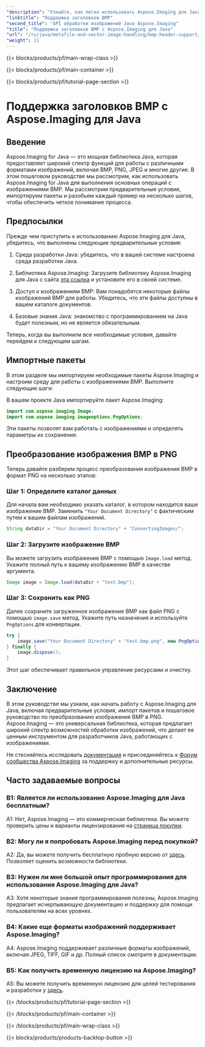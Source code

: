 ```yaml
---
"description": "Узнайте, как легко использовать Aspose.Imaging для Java в заголовке BMP. Импортируйте пакеты, загружайте изображения и сохраняйте в разных форматах шаг за шагом."
"linktitle": "Поддержка заголовков BMP"
"second_title": "API обработки изображений Java Aspose.Imaging"
"title": "Поддержка заголовков BMP с Aspose.Imaging для Java"
"url": "/ru/java/metafile-and-vector-image-handling/bmp-header-support/"
"weight": 11
---
```


{{< blocks/products/pf/main-wrap-class >}}

{{< blocks/products/pf/main-container >}}

{{< blocks/products/pf/tutorial-page-section >}}

# Поддержка заголовков BMP с Aspose.Imaging для Java

## Введение

Aspose.Imaging for Java — это мощная библиотека Java, которая предоставляет широкий спектр функций для работы с различными форматами изображений, включая BMP, PNG, JPEG и многие другие. В этом пошаговом руководстве мы рассмотрим, как использовать Aspose.Imaging for Java для выполнения основных операций с изображениями BMP. Мы рассмотрим предварительные условия, импортируем пакеты и разобьем каждый пример на несколько шагов, чтобы обеспечить четкое понимание процесса.

## Предпосылки

Прежде чем приступить к использованию Aspose.Imaging для Java, убедитесь, что выполнены следующие предварительные условия:

1. Среда разработки Java: убедитесь, что в вашей системе настроена среда разработки Java.

2. Библиотека Aspose.Imaging: Загрузите библиотеку Aspose.Imaging для Java с сайта [эта ссылка](https://releases.aspose.com/imaging/java/) и установите его в своей системе.

3. Доступ к изображениям BMP: Вам понадобятся некоторые файлы изображений BMP для работы. Убедитесь, что эти файлы доступны в вашем каталоге документов.

4. Базовые знания Java: знакомство с программированием на Java будет полезным, но не является обязательным.

Теперь, когда вы выполнили все необходимые условия, давайте перейдем к следующим шагам.

## Импортные пакеты

В этом разделе мы импортируем необходимые пакеты Aspose.Imaging и настроим среду для работы с изображениями BMP. Выполните следующие шаги:

В вашем проекте Java импортируйте пакет Aspose.Imaging:

```java
import com.aspose.imaging.Image;
import com.aspose.imaging.imageoptions.PngOptions;
```

Эти пакеты позволят вам работать с изображениями и определять параметры их сохранения.

## Преобразование изображения BMP в PNG

Теперь давайте разберем процесс преобразования изображения BMP в формат PNG на несколько этапов:

### Шаг 1: Определите каталог данных

Для начала вам необходимо указать каталог, в котором находится ваше изображение BMP. Заменить `"Your Document Directory"` с фактическим путем к вашим файлам изображений.

```java
String dataDir = "Your Document Directory" + "ConvertingImages/";
```

### Шаг 2: Загрузите изображение BMP

Вы можете загрузить изображение BMP с помощью `Image.load` метод. Укажите полный путь к вашему изображению BMP в качестве аргумента.

```java
Image image = Image.load(dataDir + "test.bmp");
```

### Шаг 3: Сохранить как PNG

Далее сохраните загруженное изображение BMP как файл PNG с помощью `image.save` метод. Укажите путь назначения и используйте `PngOptions` для конвертации.

```java
try {
    image.save("Your Document Directory" + "test.bmp.png", new PngOptions());
} finally {
    image.dispose();
}
```

Этот шаг обеспечивает правильное управление ресурсами и очистку.

## Заключение

В этом руководстве мы узнали, как начать работу с Aspose.Imaging для Java, включая предварительные условия, импорт пакетов и пошаговое руководство по преобразованию изображения BMP в PNG. Aspose.Imaging — это универсальная библиотека, которая предлагает широкий спектр возможностей обработки изображений, что делает ее ценным инструментом для разработчиков Java, работающих с изображениями.

Не стесняйтесь исследовать [документация](https://reference.aspose.com/imaging/java/) и присоединяйтесь к [Форум сообщества Aspose.Imaging](https://forum.aspose.com/) за поддержку и дополнительные ресурсы.

## Часто задаваемые вопросы

### В1: Является ли использование Aspose.Imaging для Java бесплатным?

A1: Нет, Aspose.Imaging — это коммерческая библиотека. Вы можете проверить цены и варианты лицензирования на [страница покупки](https://purchase.aspose.com/buy).

### В2: Могу ли я попробовать Aspose.Imaging перед покупкой?

A2: Да, вы можете получить бесплатную пробную версию от [здесь](https://releases.aspose.com/). Позволяет оценить возможности библиотеки.

### В3: Нужен ли мне большой опыт программирования для использования Aspose.Imaging для Java?

A3: Хотя некоторые знания программирования полезны, Aspose.Imaging предлагает исчерпывающую документацию и поддержку для помощи пользователям на всех уровнях.

### В4: Какие еще форматы изображений поддерживает Aspose.Imaging?

A4: Aspose.Imaging поддерживает различные форматы изображений, включая JPEG, TIFF, GIF и др. Полный список смотрите в документации.

### В5: Как получить временную лицензию на Aspose.Imaging?

A5: Вы можете получить временную лицензию для целей тестирования и разработки у [здесь](https://purchase.aspose.com/temporary-license/).

{{< /blocks/products/pf/tutorial-page-section >}}

{{< /blocks/products/pf/main-container >}}

{{< /blocks/products/pf/main-wrap-class >}}

{{< blocks/products/products-backtop-button >}}